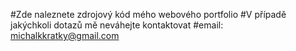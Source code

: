 #Zde naleznete zdrojový kód mého webového portfolio
#V případě jakýchkoli dotazů mě neváhejte kontaktovat
#email: michalkkratky@gmail.com
